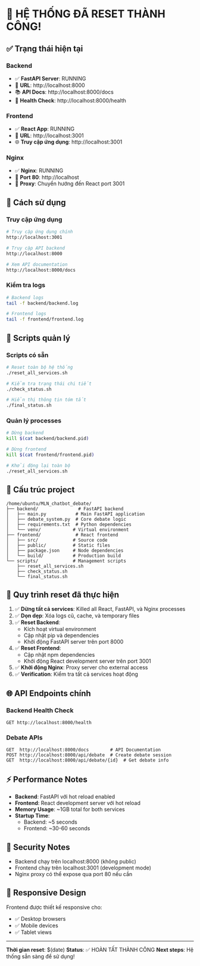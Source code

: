 # 🎉 HỆ THỐNG ĐÃ RESET THÀNH CÔNG!

## ✅ Trạng thái hiện tại

### Backend
- ✅ **FastAPI Server**: RUNNING
- 📍 **URL**: http://localhost:8000
- 📚 **API Docs**: http://localhost:8000/docs
- 🔗 **Health Check**: http://localhost:8000/health

### Frontend
- ✅ **React App**: RUNNING
- 📍 **URL**: http://localhost:3001
- 🌐 **Truy cập ứng dụng**: http://localhost:3001

### Nginx
- ✅ **Nginx**: RUNNING
- 📍 **Port 80**: http://localhost
- 🔄 **Proxy**: Chuyển hướng đến React port 3001

## 🚀 Cách sử dụng

### Truy cập ứng dụng
```bash
# Truy cập ứng dụng chính
http://localhost:3001

# Truy cập API backend
http://localhost:8000

# Xem API documentation
http://localhost:8000/docs
```

### Kiểm tra logs
```bash
# Backend logs
tail -f backend/backend.log

# Frontend logs
tail -f frontend/frontend.log
```

## 🔧 Scripts quản lý

### Scripts có sẵn
```bash
# Reset toàn bộ hệ thống
./reset_all_services.sh

# Kiểm tra trạng thái chi tiết
./check_status.sh

# Hiển thị thông tin tóm tắt
./final_status.sh
```

### Quản lý processes
```bash
# Dừng backend
kill $(cat backend/backend.pid)

# Dừng frontend
kill $(cat frontend/frontend.pid)

# Khởi động lại toàn bộ
./reset_all_services.sh
```

## 📁 Cấu trúc project

```
/home/ubuntu/MLN_chatbot_debate/
├── backend/               # FastAPI backend
│   ├── main.py           # Main FastAPI application
│   ├── debate_system.py  # Core debate logic
│   ├── requirements.txt  # Python dependencies
│   └── venv/            # Virtual environment
├── frontend/             # React frontend
│   ├── src/             # Source code
│   ├── public/          # Static files
│   ├── package.json     # Node dependencies
│   └── build/           # Production build
└── scripts/             # Management scripts
    ├── reset_all_services.sh
    ├── check_status.sh
    └── final_status.sh
```

## 🔄 Quy trình reset đã thực hiện

1. ✅ **Dừng tất cả services**: Killed all React, FastAPI, và Nginx processes
2. ✅ **Dọn dẹp**: Xóa logs cũ, cache, và temporary files
3. ✅ **Reset Backend**: 
   - Kích hoạt virtual environment
   - Cập nhật pip và dependencies
   - Khởi động FastAPI server trên port 8000
4. ✅ **Reset Frontend**:
   - Cập nhật npm dependencies
   - Khởi động React development server trên port 3001
5. ✅ **Khởi động Nginx**: Proxy server cho external access
6. ✅ **Verification**: Kiểm tra tất cả services hoạt động

## 🌐 API Endpoints chính

### Backend Health Check
```
GET http://localhost:8000/health
```

### Debate APIs
```
GET  http://localhost:8000/docs        # API Documentation
POST http://localhost:8000/api/debate  # Create debate session
GET  http://localhost:8000/api/debate/{id}  # Get debate info
```

## ⚡ Performance Notes

- **Backend**: FastAPI với hot reload enabled
- **Frontend**: React development server với hot reload
- **Memory Usage**: ~1GB total for both services
- **Startup Time**: 
  - Backend: ~5 seconds
  - Frontend: ~30-60 seconds

## 🔐 Security Notes

- Backend chạy trên localhost:8000 (không public)
- Frontend chạy trên localhost:3001 (development mode)
- Nginx proxy có thể expose qua port 80 nếu cần

## 📱 Responsive Design

Frontend được thiết kế responsive cho:
- ✅ Desktop browsers
- ✅ Mobile devices
- ✅ Tablet views

---

**Thời gian reset**: $(date)
**Status**: ✅ HOÀN TẤT THÀNH CÔNG
**Next steps**: Hệ thống sẵn sàng để sử dụng! 